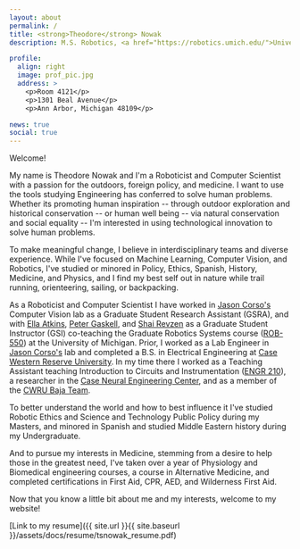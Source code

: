 ```yaml
---
layout: about
permalink: /
title: <strong>Theodore</strong> Nowak
description: M.S. Robotics, <a href="https://robotics.umich.edu/">University of Michigan</a>

profile:
  align: right
  image: prof_pic.jpg
  address: >
    <p>Room 4121</p>
    <p>1301 Beal Avenue</p>
    <p>Ann Arbor, Michigan 48109</p>

news: true
social: true
---
```


Welcome!

My name is Theodore Nowak and I'm a Roboticist and Computer Scientist with a passion for the outdoors, foreign policy, and medicine. I want to use the tools studying Engineering has conferred to solve human problems. Whether its promoting human inspiration -- through outdoor exploration and historical conservation -- or human well being -- via natural conservation and social equality -- I'm interested in using technological innovation to solve human problems.

To make meaningful change, I believe in interdisciplinary teams and diverse experience. While I've focused on Machine Learning, Computer Vision, and Robotics, I've studied or minored in Policy, Ethics, Spanish, History, Medicine, and Physics, and I find my best self out in nature while trail running, orienteering, sailing, or backpacking.

As a Roboticist and Computer Scientist I have worked in [Jason Corso's](http://web.eecs.umich.edu/~jjcorso/) Computer Vision lab as a Graduate Student Research Assistant (GSRA), and
with [Ella Atkins](https://aero.engin.umich.edu/people/ella-atkins/), [Peter Gaskell](https://robotics.umich.edu/profile/peter-gaskell/), and [Shai Revzen](http://www.birds.eecs.umich.edu/) as a Graduate Student Instructor (GSI) co-teaching the Graduate Robotics Systems course ([ROB-550](https://bulletin.engin.umich.edu/courses/robotics-courses/)) at the University of Michigan.
Prior, I worked as a Lab Engineer in [Jason Corso's](http://web.eecs.umich.edu/~jjcorso/) lab and completed a B.S. in Electrical Engineering at [Case Western Reserve University](https://case.edu). In my time there I worked as a Teaching Assistant teaching Introduction to Circuits and Instrumentation ([ENGR 210](bulletin.case.edu/course-descriptions/engr/)), a researcher in the [Case Neural Engineering Center](case.edu/cse/nec/), and as a member of the [CWRU Baja Team](www.cwrubaja.com). 

To better understand the world and how to best influence it I've studied Robotic Ethics and Science and Technology Public Policy during my Masters, and minored in Spanish and studied Middle Eastern history during my Undergraduate.

And to pursue my interests in Medicine, stemming from a desire to help those in the greatest need, I've taken over a year of Physiology and Biomedical engineering courses, a course in Alternative Medicine, and completed certifications in First Aid, CPR, AED, and Wilderness First Aid.

Now that you know a little bit about me and my interests, welcome to my website!

[Link to my resume]({{ site.url }}{{ site.baseurl }}/assets/docs/resume/tsnowak_resume.pdf)
